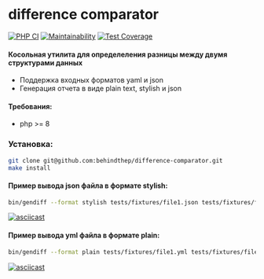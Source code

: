 # difference comparator

[![PHP CI](https://github.com/behindthep/difference-comparator/actions/workflows/workflow.yml/badge.svg)](https://github.com/behindthep/difference-comparator/actions)
[![Maintainability](https://api.codeclimate.com/v1/badges/063f9edf4519fcaa134c/maintainability)](https://codeclimate.com/github/behindthep/difference-comparator/maintainability)
[![Test Coverage](https://api.codeclimate.com/v1/badges/063f9edf4519fcaa134c/test_coverage)](https://codeclimate.com/github/behindthep/difference-comparator/test_coverage)

#### Косольная утилита для определеления разницы между двумя структурами данных

* Поддержка входных форматов yaml и json
* Генерация отчета в виде plain text, stylish и json

#### Требования:
- php >= 8

### Установка:
```bash
git clone git@github.com:behindthep/difference-comparator.git
make install
```

#### Пример вывода json файла в формате stylish:

```bash
bin/gendiff --format stylish tests/fixtures/file1.json tests/fixtures/file2.json
```

[![asciicast](https://asciinema.org/a/yLMdpouIafxzQNlCYR2dUt4FR.svg)](https://asciinema.org/a/yLMdpouIafxzQNlCYR2dUt4FR)

#### Пример вывода yml файла в формате plain:

```bash
bin/gendiff --format plain tests/fixtures/file1.yml tests/fixtures/file2.yml
```

[![asciicast](https://asciinema.org/a/DmjkbBkD3auZ0L4fZJbstZOAn.svg)](https://asciinema.org/a/DmjkbBkD3auZ0L4fZJbstZOAn)
